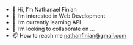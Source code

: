 - 👋 Hi, I’m Nathanael Finian
- 👀 I’m interested in Web Development
- 🌱 I’m currently learning API
- 💞️ I’m looking to collaborate on ...
- 📫 How to reach me nathanfinian@gmail.com

<!---
nathanfinian/nathanfinian is a ✨ special ✨ repository because its `README.md` (this file) appears on your GitHub profile.
You can click the Preview link to take a look at your changes.
--->
